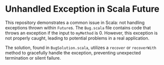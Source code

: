 # Unhandled Exception in Scala Future
This repository demonstrates a common issue in Scala: not handling exceptions thrown within `Future`s. The `Bug.scala` file contains code that throws an exception if the input to `myMethod` is 0. However, this exception is not properly caught, leading to potential problems in a real application.

The solution, found in `BugSolution.scala`, utilizes a `recover` or `recoverWith` method to gracefully handle the exception, preventing unexpected termination or silent failure.
